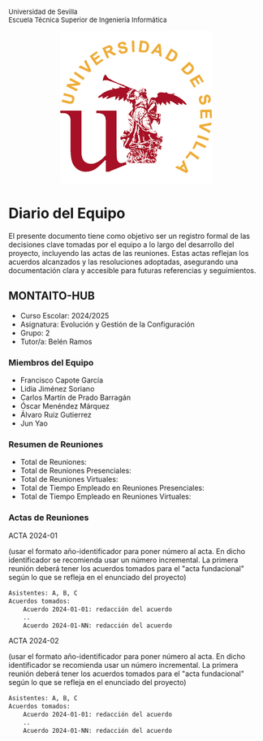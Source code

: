 <p align="left" style="font-size: small;">
    Universidad de Sevilla  
    <br>Escuela Técnica Superior de Ingeniería Informática
</p>

<p align="center">
    <img src="media/3490fac9907787381d76ea6e20c541f4.gif" alt="Imagen del proyecto">
</p>

# Diario del Equipo

El presente documento tiene como objetivo ser un registro formal de las decisiones clave tomadas por el equipo a lo largo del desarrollo del proyecto, incluyendo las actas de las reuniones. Estas actas reflejan los acuerdos alcanzados y las resoluciones adoptadas, asegurando una documentación clara y accesible para futuras referencias y seguimientos.

## MONTAITO-HUB

- Curso Escolar: 2024/2025
- Asignatura: Evolución y Gestión de la Configuración
- Grupo: 2
- Tutor/a: Belén Ramos

### Miembros del Equipo

- Francisco Capote García
- Lidia Jiménez Soriano
- Carlos Martín de Prado Barragán
- Óscar Menéndez Márquez
- Álvaro Ruiz Gutierrez
- Jun Yao

### Resumen de Reuniones

- Total de Reuniones:
- Total de Reuniones Presenciales:
- Total de Reuniones Virtuales:
- Total de Tiempo Empleado en Reuniones Presenciales:
- Total de Tiempo Empleado en Reuniones Virtuales:

### Actas de Reuniones
ACTA 2024-01

(usar el formato año-identificador para poner número al acta. En dicho identificador se recomienda usar un número incremental. La primera reunión deberá tener los acuerdos tomados para el "acta fundacional" según lo que se refleja en el enunciado del proyecto)

    Asistentes: A, B, C
    Acuerdos tomados:
        Acuerdo 2024-01-01: redacción del acuerdo
        ..
        Acuerdo 2024-01-NN: redacción del acuerdo
ACTA 2024-02

(usar el formato año-identificador para poner número al acta. En dicho identificador se recomienda usar un número incremental. La primera reunión deberá tener los acuerdos tomados para el "acta fundacional" según lo que se refleja en el enunciado del proyecto)

    Asistentes: A, B, C
    Acuerdos tomados:
        Acuerdo 2024-01-01: redacción del acuerdo
        ..
        Acuerdo 2024-01-NN: redacción del acuerdo
